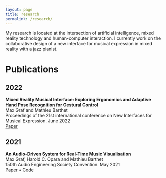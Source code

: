 ```yaml
---
layout: page
title: research
permalink: /research/
---
```

My research is located at the intersection of artificial intelligence, mixed reality technology and human-computer interaction.
I currently work on the collaborative design of a new interface for musical expression in mixed reality with a jazz 
pianist.

# Publications
## 2022
**Mixed Reality Musical Interface: Exploring Ergonomics and Adaptive Hand Pose Recognition for Gestural Control**\
Max Graf and Mathieu Barthet\
Proceedings of the 21st international conference on New Interfaces for Musical Expression. June 2022\
<a href="https://nime.pubpub.org/pub/g1ja2o6o/draft?access=56fw4it9" target="_blank">Paper</a>
<!-- • <a href="https://github.com/maxgraf96/xrmi-framework" target="_blank">Code</a> -->

## 2021
**An Audio-Driven System for Real-Time Music Visualisation**\
Max Graf, Harold C. Opara and Mathieu Barthet\
150th Audio Engineering Society Convention. May 2021\
<a href="https://www.aes.org/e-lib/browse.cfm?elib=21091" target="_blank">Paper</a> •
<a href="https://github.com/maxgraf96/music-vis-backend" target="_blank">Code</a>